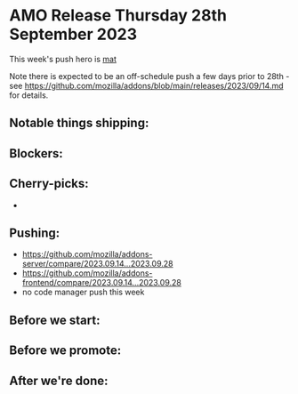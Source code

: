 # AMO Release Thursday 28th September 2023

This week's push hero is [mat](https://github.com/diox)

Note there is expected to be an off-schedule push a few days prior to 28th - see https://github.com/mozilla/addons/blob/main/releases/2023/09/14.md for details.

## Notable things shipping:

## Blockers:

## Cherry-picks:
- 
## Pushing:

- https://github.com/mozilla/addons-server/compare/2023.09.14...2023.09.28
- https://github.com/mozilla/addons-frontend/compare/2023.09.14...2023.09.28
- no code manager push this week

## Before we start:

## Before we promote:

## After we're done:
